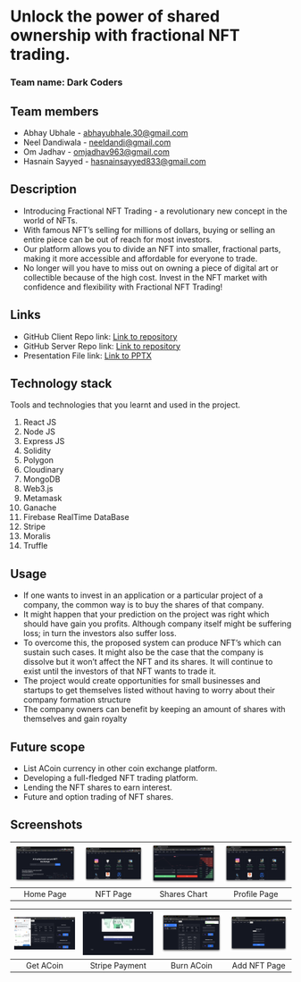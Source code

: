 # Unlock the power of shared ownership with fractional NFT trading.

### Team name: Dark Coders

## Team members

- Abhay Ubhale - abhayubhale.30@gmail.com
- Neel Dandiwala - neeldandi@gmail.com
- Om Jadhav - omjadhav963@gmail.com
- Hasnain Sayyed - hasnainsayyed833@gmail.com

## Description

- Introducing Fractional NFT Trading - a revolutionary new concept in the world of NFTs.
- With famous NFT’s selling for millions of dollars, buying or selling an entire piece can be out of reach for most investors.
- Our platform allows you to divide an NFT into smaller, fractional parts, making it more accessible and affordable for everyone to trade.
- No longer will you have to miss out on owning a piece of digital art or collectible because of the high cost. Invest in the NFT market with confidence and flexibility with Fractional NFT Trading!

## Links

- GitHub Client Repo link: [Link to repository](https://github.com/AS-the-Tech/fungtrix-client)
- GitHub Server Repo link: [Link to repository](https://github.com/AS-the-Tech/fungtrix-server)
- Presentation File link: [Link to PPTX](https://docs.google.com/presentation/d/1rFqfiOH0IEJ3zvrYvgwXlvwDDLZdLG9w/edit#slide=id.p40)

## Technology stack

Tools and technologies that you learnt and used in the project.

1. React JS
2. Node JS
3. Express JS
4. Solidity
5. Polygon
6. Cloudinary
7. MongoDB
8. Web3.js
9. Metamask
10. Ganache
11. Firebase RealTime DataBase
12. Stripe
13. Moralis
14. Truffle

## Usage

- If one wants to invest in an application or a particular project of a company, the common way is to buy the shares of that company.
- It might happen that your prediction on the project was right which should have gain you profits. Although company itself might be suffering loss; in turn the investors also suffer loss.
- To overcome this, the proposed system can produce NFT’s which can sustain such cases. It might also be the case that the company is dissolve but it won’t affect the NFT and its shares. It will continue to exist until the investors of that NFT wants to trade it.
- The project would create opportunities for small businesses and startups to get themselves listed without having to worry about their company formation structure
- The company owners can benefit by keeping an amount of shares with themselves and gain royalty

## Future scope

- List ACoin currency in other coin exchange platform.
- Developing a full-fledged NFT trading platform.
- Lending the NFT shares to earn interest.
- Future and option trading of NFT shares.

## Screenshots

| ![](https://github.com/AS-the-Tech/fungtrix-client/blob/main/Images/Home.png) | ![](https://github.com/AS-the-Tech/fungtrix-client/blob/main/Images/NFT-page.png) | ![](https://github.com/AS-the-Tech/fungtrix-client/blob/main/Images/chart.png) | ![](https://github.com/AS-the-Tech/fungtrix-client/blob/main/Images/NFT-page.png) |
| :---------------------------------------------------------------------------: | :-------------------------------------------------------------------------------: | :----------------------------------------------------------------------------: | :-------------------------------------------------------------------------------: |
|                                   Home Page                                   |                                     NFT Page                                      |                                  Shares Chart                                  |                                   Profile Page                                    |

| ![](https://github.com/AS-the-Tech/fungtrix-client/blob/main/Images/buy-meta.png) | ![](https://github.com/AS-the-Tech/fungtrix-client/blob/main/Images/stripe.png) | ![](https://github.com/AS-the-Tech/fungtrix-client/blob/main/Images/burn-meta.png) | ![](https://github.com/AS-the-Tech/fungtrix-client/blob/main/Images/AddNft.png) |
| :-------------------------------------------------------------------------------: | :-----------------------------------------------------------------------------: | :--------------------------------------------------------------------------------: | :-----------------------------------------------------------------------------: |
|                                     Get ACoin                                     |                                 Stripe Payment                                  |                                     Burn ACoin                                     |                                  Add NFT Page                                   |
